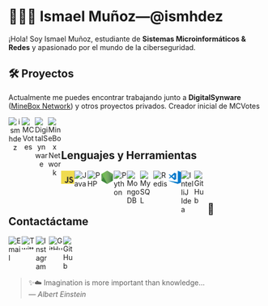 # 👨🏻‍💻 Ismael Muñoz&mdash;@ismhdez

¡Hola! Soy Ismael Muñoz, estudiante de **Sistemas Microinformáticos & Redes** y apasionado por el mundo de la ciberseguridad.

## 🛠 Proyectos
Actualmente me puedes encontrar trabajando junto a **DigitalSynware** ([MineBox Network](https://minebox.es?ref=github_ismhdez)) y otros proyectos privados. Creador inicial de MCVotes 
<center>
  <img align="left" title="ismhdez" src="https://pbs.twimg.com/profile_images/1338109316990164993/91WEJ6po_400x400.jpg" width="26px">
  <img align="left" title="MCVotes" src="https://servidoresdeminecraft.net/inc/img/logo.png" width="26px">
  <img align="left" title="DigitalSynware" src="https://i.imgur.com/L2H5IqX.png" width="26px">
  <img align="left" title="MineBox Network" src="https://i.imgur.com/NaJRAXi.png" width="26px">
</center>
<br />
<br />

## Lenguajes y Herramientas
<img align="left" alt="JavaScript" width="26px" src="https://raw.githubusercontent.com/github/explore/80688e429a7d4ef2fca1e82350fe8e3517d3494d/topics/javascript/javascript.png" >
<img align="left" alt="Java" width="26px" src="https://i.imgur.com/cE3CFGf.png" >
<img align="left" alt="PHP" width="26px" src="https://cdn3.iconfinder.com/data/icons/popular-services-brands/512/php-512.png" >
<img align="left" alt="Node.JS" width="26px" src="https://raw.githubusercontent.com/github/explore/80688e429a7d4ef2fca1e82350fe8e3517d3494d/topics/nodejs/nodejs.png" >
<img align="left" alt="Python" width="26px" src="https://upload.wikimedia.org/wikipedia/commons/thumb/c/c3/Python-logo-notext.svg/768px-Python-logo-notext.svg.png" >
<img align="left" alt="MongoDB" width="26px" src="https://img.icons8.com/color/452/mongodb.png" >
<img align="left" alt="MySQL" width="26px" src="https://storage.googleapis.com/production-hostgator-v1-0-8/648/227648/YF9aRJfO/9e25c498489a4627860d943b2d8749ea" >
<img align="left" alt="Redis" width="29px" src="https://i.imgur.com/zLAtGKV.png" >
<img align="left" alt="VSCode" width="26px" src="https://raw.githubusercontent.com/github/explore/80688e429a7d4ef2fca1e82350fe8e3517d3494d/topics/visual-studio-code/visual-studio-code.png" >
<img align="left" alt="IntelliJ Idea" width="26px" src="https://i.imgur.com/Agb22jo.png" >
<img align="left" alt="GitHub" width="26px" src="https://upload.wikimedia.org/wikipedia/commons/thumb/9/91/Octicons-mark-github.svg/1200px-Octicons-mark-github.svg.png" >
<br />
<br />

## 📨 Contactáctame
<a href="mailto:ismael@ismhdez.es"><img align="left" alt="Email" width="26px" src="https://cdn.icon-icons.com/icons2/2631/PNG/512/gmail_new_logo_icon_159149.png" ></a>
<a href="https://twitter.com/ismhdez23"><img align="left" alt="Twitter" width="28px" height="26px" src="https://upload.wikimedia.org/wikipedia/fr/thumb/c/c8/Twitter_Bird.svg/1200px-Twitter_Bird.svg.png" ></a>
<a href="https://instagram.com/ismhdez"><img align="left" alt="Instagram" width="26px" src="https://upload.wikimedia.org/wikipedia/commons/thumb/9/96/Instagram.svg/1024px-Instagram.svg.png" ></a>
<img title="Ismael#1169" align="left" alt="GitHub" width="28px" height="27px" src="https://discord.com/assets/847541504914fd33810e70a0ea73177e.ico" >
<a href="https://github.com/ismhdez"><img align="left" alt="GitHub" width="26px" src="https://upload.wikimedia.org/wikipedia/commons/thumb/9/91/Octicons-mark-github.svg/1200px-Octicons-mark-github.svg.png" ></a>

<br />
<br />
<br />
<br />

> ✨☁️ Imagination is more important than knowledge...  
> *&mdash; Albert Einstein*

